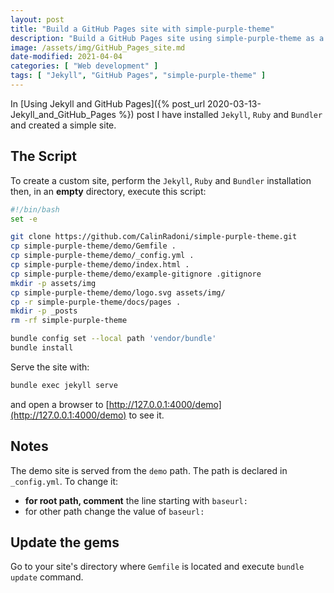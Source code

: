 ```yaml
---
layout: post
title: "Build a GitHub Pages site with simple-purple-theme"
description: "Build a GitHub Pages site using simple-purple-theme as a remote theme"
image: /assets/img/GitHub_Pages_site.md
date-modified: 2021-04-04
categories: [ "Web development" ]
tags: [ "Jekyll", "GitHub Pages", "simple-purple-theme" ]
---
```


In [Using Jekyll and GitHub Pages]({% post_url 2020-03-13-Jekyll_and_GitHub_Pages %}) post I have installed
`Jekyll`, `Ruby` and `Bundler` and created a simple site.

## The Script

To create a custom site, perform the `Jekyll`, `Ruby` and `Bundler` installation then, in an **empty** directory,
execute this script:

```sh
#!/bin/bash
set -e

git clone https://github.com/CalinRadoni/simple-purple-theme.git
cp simple-purple-theme/demo/Gemfile .
cp simple-purple-theme/demo/_config.yml .
cp simple-purple-theme/demo/index.html .
cp simple-purple-theme/demo/example-gitignore .gitignore
mkdir -p assets/img
cp simple-purple-theme/demo/logo.svg assets/img/
cp -r simple-purple-theme/docs/pages .
mkdir -p _posts
rm -rf simple-purple-theme

bundle config set --local path 'vendor/bundle'
bundle install
```

Serve the site with:

```sh
bundle exec jekyll serve
```

and open a browser to [http://127.0.0.1:4000/demo](http://127.0.0.1:4000/demo) to see it.

## Notes

The demo site is served from the `demo` path.
The path is declared in `_config.yml`. To change it:

- **for root path, comment** the line starting with `baseurl:`
- for other path change the value of `baseurl:`

## Update the gems

Go to your site's directory where `Gemfile` is located and execute `bundle update` command.
